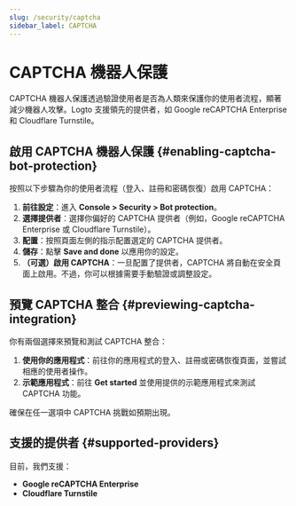 ```yaml
---
slug: /security/captcha
sidebar_label: CAPTCHA
---
```


# CAPTCHA 機器人保護

CAPTCHA 機器人保護透過驗證使用者是否為人類來保護你的使用者流程，顯著減少機器人攻擊。Logto 支援領先的提供者，如 Google reCAPTCHA Enterprise 和 Cloudflare Turnstile。

## 啟用 CAPTCHA 機器人保護 {#enabling-captcha-bot-protection}

按照以下步驟為你的使用者流程（登入、註冊和密碼恢復）啟用 CAPTCHA：

1. **前往設定**：進入 **Console > Security > Bot protection**。
2. **選擇提供者**：選擇你偏好的 CAPTCHA 提供者（例如，Google reCAPTCHA Enterprise 或 Cloudflare Turnstile）。
3. **配置**：按照頁面左側的指示配置選定的 CAPTCHA 提供者。
4. **儲存**：點擊 **Save and done** 以應用你的設定。
5. **（可選）啟用 CAPTCHA**：一旦配置了提供者，CAPTCHA 將自動在安全頁面上啟用。不過，你可以根據需要手動驗證或調整設定。

## 預覽 CAPTCHA 整合 {#previewing-captcha-integration}

你有兩個選擇來預覽和測試 CAPTCHA 整合：

1. **使用你的應用程式**：前往你的應用程式的登入、註冊或密碼恢復頁面，並嘗試相應的使用者操作。
2. **示範應用程式**：前往 **Get started** 並使用提供的示範應用程式來測試 CAPTCHA 功能。

確保在任一選項中 CAPTCHA 挑戰如預期出現。

## 支援的提供者 {#supported-providers}

目前，我們支援：

- **Google reCAPTCHA Enterprise**
- **Cloudflare Turnstile**
